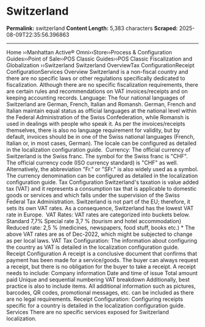 # Switzerland

**Permalink:** switzerland
**Content Length:** 5,383 characters
**Scraped:** 2025-08-09T22:35:56.396863

---

Home &rsaquo;&rsaquo;Manhattan Active® Omni&rsaquo;&rsaquo;Store&rsaquo;&rsaquo;Process & Configuration Guides&rsaquo;&rsaquo;Point of Sale&rsaquo;&rsaquo;POS Classic Guides&rsaquo;&rsaquo;POS Classic Fiscalization and Globalization ››Switzerland Switzerland OverviewTax ConfigurationReceipt ConfigurationServices Overview Switzerland is a non-fiscal country and there are no specific laws or other regulations specifically dedicated to fiscalization.&nbsp;Although there are no specific fiscalization requirements, there are certain rules and recommendations on VAT invoices/receipts and on keeping accounting records. Language:&nbsp;The four national languages of Switzerland are German, French, Italian and Romansh.&nbsp;German, French and Italian maintain equal status as official languages at the national level within the Federal Administration of the Swiss Confederation, while Romansh is used in dealings with people who speak it. As per the invoices/receipts themselves, there is also no language requirement for validity, but by default, invoices should be in one of the Swiss national languages (French, Italian or, in most cases,&nbsp;German). The locale can be configured as detailed in the localization configuration guide.&nbsp; Currency:&nbsp;The official currency of Switzerland is the Swiss franc. The symbol for the Swiss franc is &quot;CHF&quot;. The official currency code (ISO currency standard) is &quot;CHF&quot; as well. Alternatively, the abbreviation &quot;Fr.&quot; or &quot;SFr.&quot; is also widely used as a symbol. The currency denomination can be configured as detailed in the localization configuration guide. Tax Configuration Switzerland&#39;s taxation is&nbsp;value added tax (VAT) and it represents a consumption tax that is applicable to domestic goods or services and which falls under the supervision of the Swiss Federal Tax Administration. Switzerland is not part of the EU; therefore, it sets its own VAT rates. As a consequence, Switzerland has the lowest VAT rate in Europe.&nbsp; VAT&nbsp;Rates: VAT rates are categorized into buckets below. Standard 7,7% Special rate 3,7 % (tourism and hotel accommodation) Reduced rate: 2,5 % (medicines, newspapers, food stuff, books etc.) * The above VAT rates are as of Dec-2022, which might be subjected to change as per local laws. VAT Tax Configuration:&nbsp;The information about configuring the country&nbsp;as VAT is&nbsp;detailed in the localization configuration guide.&nbsp; Receipt Configuration A receipt is a conclusive document that confirms that payment has been made for a service/goods.&nbsp;The buyer can always request a receipt, but there is no obligation for the buyer to take a receipt.&nbsp;A receipt needs to include: Company information Date and time of issue Total amount paid Unique and sequential numbering VAT breakdown Additionally, best practice is also to include items. All additional information such as pictures, barcodes, QR codes, promotional messages, etc. can be included as there are no legal requirements. Receipt Configuration: Configuring receipts specific for a country&nbsp;is&nbsp;detailed in the localization configuration guide. Services There are no specific services exposed for Switzerland localization.